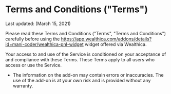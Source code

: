 # Terms and Conditions ("Terms")

Last updated: (March 15, 2021)

Please read these Terms and Conditions ("Terms", "Terms and Conditions") carefully before using the https://app.wealthica.com/addons/details?id=mani-coder/wealthica-pnl-widget widget offered via Wealthica.

Your access to and use of the Service is conditioned on your acceptance of and compliance with these Terms. These Terms apply to all users who access or use the Service.

- The information on the add-on may contain errors or inaccuracies. The use of the add-on is at your own risk and is provided without any warranty.
